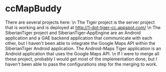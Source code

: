 # ccMapBuddy
There are several projects here: \n
The Tiger project is the server project that is working and is deployed at http://1-dot-tiger-cc.appspot.com/ \n
The SiberianTiger project and SiberianTiger-AppEngine are an Android application and a GAE backend application that communicate with each other, but I haven't been able to integrate the Google Maps API within the SiberianTiger Android application. 
The Android-Maps Tiger application is an Android application that uses the Google Maps API. \n
If I were to merge all these project, probably I would get most of the implementation done, but I haven't been able to pass the configurations step for the merging to work. 
